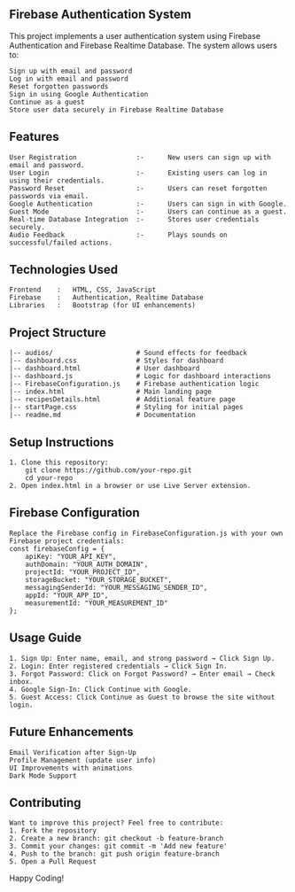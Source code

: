 ## Firebase Authentication System
This project implements a user authentication system using Firebase Authentication and Firebase Realtime Database. The system allows users to:

    Sign up with email and password
    Log in with email and password
    Reset forgotten passwords
    Sign in using Google Authentication
    Continue as a guest
    Store user data securely in Firebase Realtime Database

## Features
    User Registration               :-      New users can sign up with email and password.
    User Login                      :-      Existing users can log in using their credentials.
    Password Reset                  :-      Users can reset forgotten passwords via email.
    Google Authentication           :-      Users can sign in with Google.
    Guest Mode                      :-      Users can continue as a guest.
    Real-time Database Integration  :-      Stores user credentials securely.
    Audio Feedback                  :-      Plays sounds on successful/failed actions.

## Technologies Used
    Frontend    :   HTML, CSS, JavaScript
    Firebase    :   Authentication, Realtime Database
    Libraries   :   Bootstrap (for UI enhancements)

## Project Structure
    |-- audios/                     # Sound effects for feedback
    |-- dashboard.css               # Styles for dashboard
    |-- dashboard.html              # User dashboard
    |-- dashboard.js                # Logic for dashboard interactions
    |-- FirebaseConfiguration.js    # Firebase authentication logic
    |-- index.html                  # Main landing page
    |-- recipesDetails.html         # Additional feature page
    |-- startPage.css               # Styling for initial pages
    |-- readme.md                   # Documentation

## Setup Instructions
    1. Clone this repository:
        git clone https://github.com/your-repo.git
        cd your-repo
    2. Open index.html in a browser or use Live Server extension.

## Firebase Configuration
    Replace the Firebase config in FirebaseConfiguration.js with your own Firebase project credentials:
    const firebaseConfig = {
        apiKey: "YOUR_API_KEY",
        authDomain: "YOUR_AUTH_DOMAIN",
        projectId: "YOUR_PROJECT_ID",
        storageBucket: "YOUR_STORAGE_BUCKET",
        messagingSenderId: "YOUR_MESSAGING_SENDER_ID",
        appId: "YOUR_APP_ID",
        measurementId: "YOUR_MEASUREMENT_ID"
    };

## Usage Guide
    1. Sign Up: Enter name, email, and strong password → Click Sign Up.
    2. Login: Enter registered credentials → Click Sign In.
    3. Forgot Password: Click on Forgot Password? → Enter email → Check inbox.
    4. Google Sign-In: Click Continue with Google.
    5. Guest Access: Click Continue as Guest to browse the site without login.

## Future Enhancements
    Email Verification after Sign-Up
    Profile Management (update user info)
    UI Improvements with animations
    Dark Mode Support

## Contributing
    Want to improve this project? Feel free to contribute:
    1. Fork the repository
    2. Create a new branch: git checkout -b feature-branch
    3. Commit your changes: git commit -m 'Add new feature'
    4. Push to the branch: git push origin feature-branch
    5. Open a Pull Request 


Happy Coding!